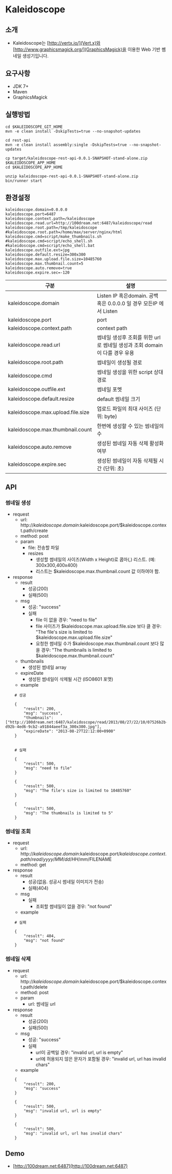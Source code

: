 # Kaleidoscope

## 소개
* Kaleidoscope는 [http://vertx.io/](Vert.x)와 [http://www.graphicsmagick.org/](GraphicsMagick)을 이용한 Web 기반 쎔네일 생성기입니다.

## 요구사항
* JDK 7+
* Maven
* GraphicsMagick

## 실행방법

	cd $KALEIDOSCOPE_GIT_HOME
	mvn -e clean install -DskipTests=true --no-snapshot-updates
	
	cd rest-api
	mvn -e clean install assembly:single -DskipTests=true --no-snapshot-updates
	
	cp target/kaleidoscope-rest-api-0.0.1-SNAPSHOT-stand-alone.zip $KALEIDOSCOPE_APP_HOME
	cd $KALEIDOSCOPE_APP_HOME
	
	unzip kaleidoscope-rest-api-0.0.1-SNAPSHOT-stand-alone.zip
	bin/runner start

## 환경설정

	kaleidoscope.domain=0.0.0.0
	kaleidoscope.port=6487
	kaleidoscope.context.path=/kaleidoscope
	kaleidoscope.read.url=http://100dream.net:6487/kaleidoscope/read
	kaleidoscope.root.path=/tmp/kaleidoscope
	#kaleidoscope.root.path=/home/max/server/nginx/html
	kaleidoscope.cmd=script/make_thumbnails.sh
	#kaleidoscope.cmd=script/echo_shell.sh
	#kaleidoscope.cmd=script/echo_shell.bat
	kaleidoscope.outfile.ext=jpg
	kaleidoscope.default.resize=300x300
	kaleidoscope.max.upload.file.size=10485760
	kaleidoscope.max.thumbnail.count=5
	kaleidoscope.auto.remove=true
	kaleidoscope.expire.sec=-120


| 구분                              | 설명                                                                        |
|-----------------------------------|-----------------------------------------------------------------------------|
| kaleidoscope.domain               | Listen IP 혹은domain. 공백 혹은 0.0.0.0 일 경우 모든IP 에서 Listen          |
| kaleidoscope.port                 | port                                                                        |
| kaleidoscope.context.path         | context path                                                                |
| kaleidoscope.read.url             | 썸네일 생성후 조회를 위한 url로 썸네일 생성과 조회 domain 이 다를 경우 유용 |
| kaleidoscope.root.path            | 썸네일이 생성될 경로                                                        |
| kaleidoscope.cmd                  | 썸네일 생성을 위한 script 상대경로                                          |
| kaleidoscope.outfile.ext          | 썸네일 포멧                                                                 |
| kaleidoscope.default.resize       | default 썸네일 크기                                                         |
| kaleidoscope.max.upload.file.size | 업로드 파일의 최대 사이즈 (단위: byte)                                      |
| kaleidoscope.max.thumbnail.count  | 한번에 생성할 수 있는 썸네일의 수                                           |
| kaleidoscope.auto.remove          | 생성된 썸네일 자동 삭제 활성화 여부                                         |
| kaleidoscope.expire.sec           | 생성된 썸네일이 자동 삭제될 시간 (단위: 초)                                 |


## API
### 썸네일 생성
* request
  * url: http://$kaleidoscope.domain:$kaleidoscope.port/$kaleidoscope.context.path/create
  * method: post
  * param
     * file: 전송할 파일
     * resizes
         * 생성할 썸네일의 사이즈(Width x Height)로 콤마(,) 리스트. (예: 300x300,400x400)
         * 리스트는 $kaleidoscope.max.thumbnail.count 값 이하여야 함.
* response
  * result
     * 성공(200)
     * 실패(500)
  * msg
     * 성공: "success"
     * 실패
         * file 이 없을 경우: "need to file"
         * file 사이즈가 $kaleidoscope.max.upload.file.size 보다 클 경우: "The file's size is limited to $kaleidoscope.max.upload.file.size"
         * 요청한 썸네일 수가 $kaleidoscope.max.thumbnail.count 보다 많을 경우: "The thumbnails is limited to $kaleidoscope.max.thumbnail.count"
  * thumbnails
     * 생성된 썸네일 array
  * expireDate
     * 생성된 썸네일이 삭제될 시간 (ISO8601 포맷)
  * example

```
	# 성공
	
	{
		"result": 200,
		"msg": "success",
		"thumbnails": ["http://100dream.net:6487/kaleidoscope/read/2013/08/27/22/10/07526b2b-d92b-4ed6-9cb2-a91844aeef3a_300x300.jpg"],
		"expireDate": "2013-08-27T22:12:00+0900"
	}


	# 실패

	{
		"result": 500,
		"msg": "need to file"
	}

	{
		"result": 500,
		"msg": "The file's size is limited to 10485760"
	}
	
	{
		"result": 500,
		"msg": "The thumbnails is limited to 5"
	}
```

### 썸네일 조회
* request
   * url: http://$kaleidoscope.domain:$kaleidoscope.port/$kaleidoscope.context.path/read/yyyy/MM/dd/HH/mm/$FILENAME
   * method: get
* response
   * result
      * 성공(없음. 성공시 썸네일 이미지가 전송)
      * 실패(404)
   * msg
      * 실패
         * 조회할 썸네일이 없을 경우: "not found"
   * example

```
	# 실패
	
	{
		"result": 404,
		"msg": "not found"
	}
```

### 썸네일 삭제
* request
  * url: http://$kaleidoscope.domain:$kaleidoscope.port/$kaleidoscope.context.path/delete
  * method: post
  * param
     * url: 썸네일 url
* response
  * result
     * 성공(200)
     * 실패(500)
  * msg
     * 성공: "success"
     * 실패
         * url이 공백일 경우: "invalid url, url is empty"
         * url에 허용되지 않은 문자가 포함될 경우: "invalid url, url has invalid chars"
  * example

```
	{
		"result": 200,
		"msg": "success"
	}
	
	{
		"result": 500,
		"msg": "invalid url, url is empty"
	}
	
	{
		"result": 500,
		"msg": "invalid url, url has invalid chars"
	}
```

## Demo
* [http://100dream.net:6487](http://100dream.net:6487)
